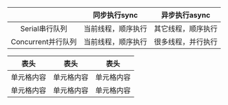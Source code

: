 
|                    |    同步执行sync    |   异步执行async    |
| :----------------: | :----------------: | :----------------: |
|   Serial串行队列   | 当前线程，顺序执行 | 其它线程，顺序执行 |
| Concurrent并行队列 | 当前线程，顺序执行 | 很多线程，并行执行 |
 


 表头  | 表头  | 表头
---- | ----- | ------ 
单元格内容  | 单元格内容 | 单元格内容
单元格内容  | 单元格内容 | 单元格内容
